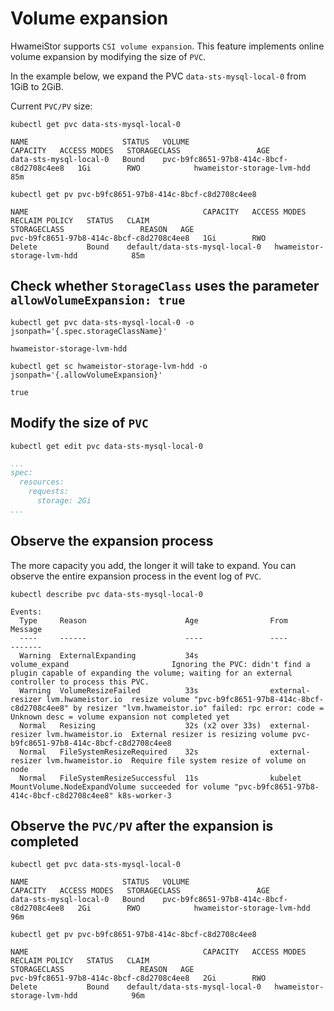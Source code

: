 # Volume expansion

HwameiStor supports `CSI volume expansion`. This feature implements online volume expansion by modifying the size of `PVC`.

In the example below, we expand the PVC `data-sts-mysql-local-0` from 1GiB to 2GiB.

Current `PVC/PV` size:

```shell
kubectl get pvc data-sts-mysql-local-0
```
```none
NAME                     STATUS   VOLUME                                     CAPACITY   ACCESS MODES   STORAGECLASS                 AGE
data-sts-mysql-local-0   Bound    pvc-b9fc8651-97b8-414c-8bcf-c8d2708c4ee8   1Gi        RWO            hwameistor-storage-lvm-hdd   85m
```
```shell
kubectl get pv pvc-b9fc8651-97b8-414c-8bcf-c8d2708c4ee8
```
```none
NAME                                       CAPACITY   ACCESS MODES   RECLAIM POLICY   STATUS   CLAIM                            STORAGECLASS                 REASON   AGE
pvc-b9fc8651-97b8-414c-8bcf-c8d2708c4ee8   1Gi        RWO            Delete           Bound    default/data-sts-mysql-local-0   hwameistor-storage-lvm-hdd            85m
```

## Check whether `StorageClass` uses the parameter `allowVolumeExpansion: true`

```shell
kubectl get pvc data-sts-mysql-local-0 -o jsonpath='{.spec.storageClassName}'
```
```none
hwameistor-storage-lvm-hdd
```
```shell
kubectl get sc hwameistor-storage-lvm-hdd -o jsonpath='{.allowVolumeExpansion}'
```
```none
true
```

## Modify the size of `PVC`

```shell
kubectl get edit pvc data-sts-mysql-local-0
```
```yaml
...
spec:
  resources:
    requests:
      storage: 2Gi
...
```

## Observe the expansion process

The more capacity you add, the longer it will take to expand. You can observe the entire expansion process in the event log of `PVC`.

```shell
kubectl describe pvc data-sts-mysql-local-0
```
```none
Events:
  Type     Reason                      Age                From                                Message
  ----     ------                      ----               ----                                -------
  Warning  ExternalExpanding           34s                volume_expand                       Ignoring the PVC: didn't find a plugin capable of expanding the volume; waiting for an external controller to process this PVC.
  Warning  VolumeResizeFailed          33s                external-resizer lvm.hwameistor.io  resize volume "pvc-b9fc8651-97b8-414c-8bcf-c8d2708c4ee8" by resizer "lvm.hwameistor.io" failed: rpc error: code = Unknown desc = volume expansion not completed yet
  Normal   Resizing                    32s (x2 over 33s)  external-resizer lvm.hwameistor.io  External resizer is resizing volume pvc-b9fc8651-97b8-414c-8bcf-c8d2708c4ee8
  Normal   FileSystemResizeRequired    32s                external-resizer lvm.hwameistor.io  Require file system resize of volume on node
  Normal   FileSystemResizeSuccessful  11s                kubelet                             MountVolume.NodeExpandVolume succeeded for volume "pvc-b9fc8651-97b8-414c-8bcf-c8d2708c4ee8" k8s-worker-3
```

## Observe the `PVC/PV` after the expansion is completed

```shell
kubectl get pvc data-sts-mysql-local-0
```
```none
NAME                     STATUS   VOLUME                                     CAPACITY   ACCESS MODES   STORAGECLASS                 AGE
data-sts-mysql-local-0   Bound    pvc-b9fc8651-97b8-414c-8bcf-c8d2708c4ee8   2Gi        RWO            hwameistor-storage-lvm-hdd   96m
```
```shell
kubectl get pv pvc-b9fc8651-97b8-414c-8bcf-c8d2708c4ee8
```
```none
NAME                                       CAPACITY   ACCESS MODES   RECLAIM POLICY   STATUS   CLAIM                            STORAGECLASS                 REASON   AGE
pvc-b9fc8651-97b8-414c-8bcf-c8d2708c4ee8   2Gi        RWO            Delete           Bound    default/data-sts-mysql-local-0   hwameistor-storage-lvm-hdd            96m
```